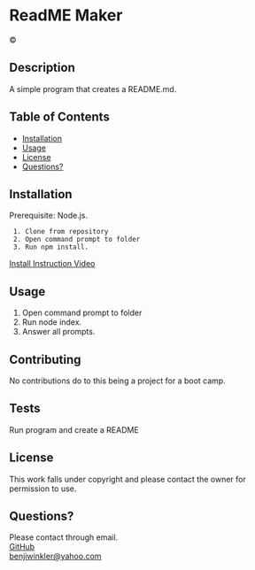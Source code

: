 
  # ReadME Maker

  &copy;

  ## Description 
  A simple program that creates a README.md.
  
  
  
  ## Table of Contents 
  
  * [Installation](#installation)
  * [Usage](#usage)
  * [License](#license)
  * [Questions?](#Questions?)
  
  
  ## Installation
  Prerequisite: Node.js.  
    
     1. Clone from repository  
     2. Open command prompt to folder  
     3. Run npm install.    
    
   [Install Instruction Video](https://youtu.be/4VQ2QT3zbM8)

  
  ## Usage 
    
   1. Open command prompt to folder  
   2. Run node index.
   3. Answer all prompts. 
 
  
  ## Contributing
  No contributions do to this being a project for a boot camp. 
  
  ## Tests
  Run program and create a README
    
  ## License
  This work falls under copyright and please contact the owner for permission to use.  
  
    
  ## Questions?
  Please contact through email.  
  [GitHub](https://github.com/Winkler102)  
  benjiwinkler@yahoo.com  
  

